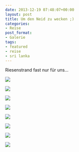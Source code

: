 ```yaml
---
date: 2013-12-19 07:48:07+00:00
layout: post
title: Um den Neid zu wecken ;)
categories:
- Reise
post_format:
- Galerie
tags:
- featured
- reise
- sri lanka
---
```


Riesenstrand fast nur für uns...





[![](http://clemi.ag3r.at/wp-content/uploads/2013/12/wpid-Photo-19.12.2013-0641.jpg)](http://clemi.ag3r.at/wp-content/uploads/2013/12/wpid-Photo-19.12.2013-0641.jpg)









[![](http://clemi.ag3r.at/wp-content/uploads/2013/12/wpid-Photo-19.12.2013-06411.jpg)](http://clemi.ag3r.at/wp-content/uploads/2013/12/wpid-Photo-19.12.2013-06411.jpg)









[![](http://clemi.ag3r.at/wp-content/uploads/2013/12/wpid-Photo-19.12.2013-0706.jpg)](http://clemi.ag3r.at/wp-content/uploads/2013/12/wpid-Photo-19.12.2013-0706.jpg)









[![](http://clemi.ag3r.at/wp-content/uploads/2013/12/wpid-Photo-19.12.2013-0708.jpg)](http://clemi.ag3r.at/wp-content/uploads/2013/12/wpid-Photo-19.12.2013-0708.jpg)













[![](http://clemi.ag3r.at/wp-content/uploads/2013/12/wpid-Photo-19.12.2013-0711.jpg)](http://clemi.ag3r.at/wp-content/uploads/2013/12/wpid-Photo-19.12.2013-0711.jpg)









[![](http://clemi.ag3r.at/wp-content/uploads/2013/12/wpid-Photo-19.12.2013-0727.jpg)](http://clemi.ag3r.at/wp-content/uploads/2013/12/wpid-Photo-19.12.2013-0727.jpg)





[![](http://clemi.ag3r.at/wp-content/uploads/2013/12/wpid-Photo-19.12.2013-0743.jpg)](http://clemi.ag3r.at/wp-content/uploads/2013/12/wpid-Photo-19.12.2013-0743.jpg)









[![](http://clemi.ag3r.at/wp-content/uploads/2013/12/wpid-Photo-19.12.2013-0807.jpg)](http://clemi.ag3r.at/wp-content/uploads/2013/12/wpid-Photo-19.12.2013-0807.jpg)




